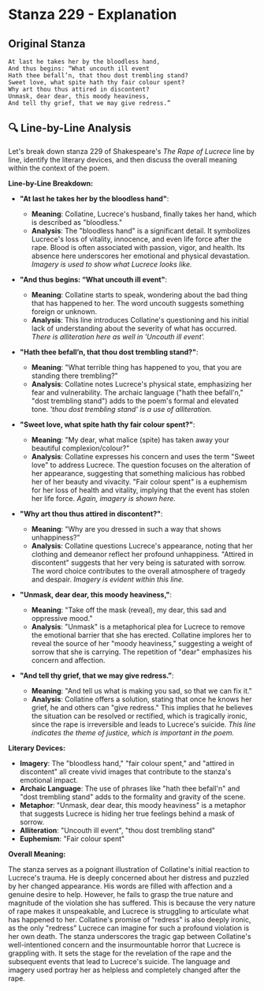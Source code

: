 # Stanza 229 - Explanation

## Original Stanza
```
At last he takes her by the bloodless hand,
And thus begins: “What uncouth ill event
Hath thee befall’n, that thou dost trembling stand?
Sweet love, what spite hath thy fair colour spent?
Why art thou thus attired in discontent?
Unmask, dear dear, this moody heaviness,
And tell thy grief, that we may give redress.”
```

## 🔍 Line-by-Line Analysis
Let's break down stanza 229 of Shakespeare's *The Rape of Lucrece* line by line, identify the literary devices, and then discuss the overall meaning within the context of the poem.

**Line-by-Line Breakdown:**

*   **"At last he takes her by the bloodless hand"**:
    *   **Meaning**: Collatine, Lucrece's husband, finally takes her hand, which is described as "bloodless."
    *   **Analysis**: The "bloodless hand" is a significant detail. It symbolizes Lucrece's loss of vitality, innocence, and even life force after the rape. Blood is often associated with passion, vigor, and health. Its absence here underscores her emotional and physical devastation. *Imagery is used to show what Lucrece looks like.*

*   **"And thus begins: “What uncouth ill event"**:
    *   **Meaning**: Collatine starts to speak, wondering about the bad thing that has happened to her. The word uncouth suggests something foreign or unknown.
    *   **Analysis**: This line introduces Collatine's questioning and his initial lack of understanding about the severity of what has occurred. *There is alliteration here as well in 'Uncouth ill event'.*

*   **"Hath thee befall’n, that thou dost trembling stand?"**:
    *   **Meaning**: "What terrible thing has happened to you, that you are standing there trembling?"
    *   **Analysis**: Collatine notes Lucrece's physical state, emphasizing her fear and vulnerability. The archaic language ("hath thee befall'n," "dost trembling stand") adds to the poem's formal and elevated tone. *'thou dost trembling stand' is a use of alliteration.*

*   **"Sweet love, what spite hath thy fair colour spent?"**:
    *   **Meaning**: "My dear, what malice (spite) has taken away your beautiful complexion/colour?"
    *   **Analysis**: Collatine expresses his concern and uses the term "Sweet love" to address Lucrece. The question focuses on the alteration of her appearance, suggesting that something malicious has robbed her of her beauty and vivacity. "Fair colour spent" is a euphemism for her loss of health and vitality, implying that the event has stolen her life force. *Again, imagery is shown here.*

*   **"Why art thou thus attired in discontent?"**:
    *   **Meaning**: "Why are you dressed in such a way that shows unhappiness?"
    *   **Analysis**: Collatine questions Lucrece's appearance, noting that her clothing and demeanor reflect her profound unhappiness. "Attired in discontent" suggests that her very being is saturated with sorrow. The word choice contributes to the overall atmosphere of tragedy and despair. *Imagery is evident within this line.*

*   **"Unmask, dear dear, this moody heaviness,"**:
    *   **Meaning**: "Take off the mask (reveal), my dear, this sad and oppressive mood."
    *   **Analysis**: "Unmask" is a metaphorical plea for Lucrece to remove the emotional barrier that she has erected. Collatine implores her to reveal the source of her "moody heaviness," suggesting a weight of sorrow that she is carrying. The repetition of "dear" emphasizes his concern and affection.

*   **"And tell thy grief, that we may give redress.”**:
    *   **Meaning**: "And tell us what is making you sad, so that we can fix it."
    *   **Analysis**: Collatine offers a solution, stating that once he knows her grief, he and others can "give redress." This implies that he believes the situation can be resolved or rectified, which is tragically ironic, since the rape is irreversible and leads to Lucrece's suicide. *This line indicates the theme of justice, which is important in the poem.*

**Literary Devices:**

*   **Imagery**: The "bloodless hand," "fair colour spent," and "attired in discontent" all create vivid images that contribute to the stanza's emotional impact.
*   **Archaic Language**: The use of phrases like "hath thee befall'n" and "dost trembling stand" adds to the formality and gravity of the scene.
*   **Metaphor**: "Unmask, dear dear, this moody heaviness" is a metaphor that suggests Lucrece is hiding her true feelings behind a mask of sorrow.
*   **Alliteration**:  "Uncouth ill event", "thou dost trembling stand"
*   **Euphemism**: "Fair colour spent"

**Overall Meaning:**

The stanza serves as a poignant illustration of Collatine's initial reaction to Lucrece's trauma. He is deeply concerned about her distress and puzzled by her changed appearance. His words are filled with affection and a genuine desire to help. However, he fails to grasp the true nature and magnitude of the violation she has suffered. This is because the very nature of rape makes it unspeakable, and Lucrece is struggling to articulate what has happened to her. Collatine's promise of "redress" is also deeply ironic, as the only "redress" Lucrece can imagine for such a profound violation is her own death. The stanza underscores the tragic gap between Collatine's well-intentioned concern and the insurmountable horror that Lucrece is grappling with. It sets the stage for the revelation of the rape and the subsequent events that lead to Lucrece's suicide. The language and imagery used portray her as helpless and completely changed after the rape.
